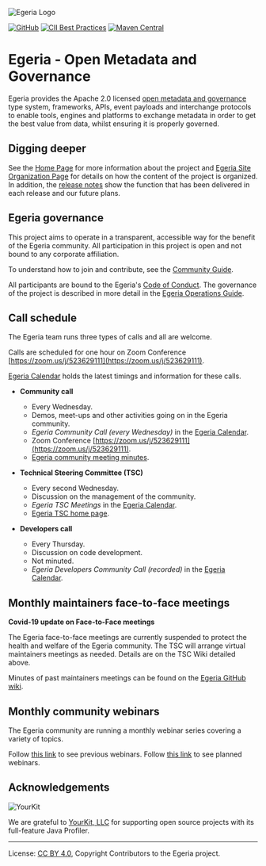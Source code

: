 <!-- SPDX-License-Identifier: CC-BY-4.0 -->
<!-- Copyright Contributors to the Egeria project. -->

![Egeria Logo](assets/img/ODPi_Egeria_Logo_color.png)

[![GitHub](https://img.shields.io/github/license/odpi/egeria)](LICENSE)
[![CII Best Practices](https://bestpractices.coreinfrastructure.org/projects/3044/badge)](https://bestpractices.coreinfrastructure.org/projects/3044)
[![Maven Central](https://img.shields.io/maven-central/v/org.odpi.egeria/egeria)](https://mvnrepository.com/artifact/org.odpi.egeria)

<!-- [![Azure](https://dev.azure.com/odpi/egeria/_apis/build/status/odpi.egeria)](https://dev.azure.com/odpi/Egeria/_build) -->
<!-- [![Quality Gate Status](https://sonarcloud.io/api/project_badges/measure?project=odpi_egeria&metric=alert_status)](https://sonarcloud.io/dashboard?id=odpi_egeria) -->


# Egeria - Open Metadata and Governance
  
Egeria provides the Apache 2.0 licensed [open metadata and governance](open-metadata-publication/website/README.md)
type system, frameworks, APIs, event payloads and interchange protocols to enable tools,
engines and platforms to exchange metadata in order to get the best
value from data, whilst ensuring it is properly governed.

## Digging deeper

See the [Home Page](index.md) for more information about the project and [Egeria Site Organization Page](Content-Organization.md)
for details on how the content of the project is organized.  In addition,
the [release notes](release-notes) show the function that has been
delivered in each release and our future plans.

## Egeria governance

This project aims to operate in a transparent, accessible way for the benefit of the Egeria community.
All participation in this project is open and not bound to any corporate affiliation.

To understand how to join and contribute, see the 
[Community Guide](./Community-Guide.md).

All participants are bound to the Egeria's [Code of Conduct](CODE_OF_CONDUCT.md).
The governance of the project is described in more detail in the
[Egeria Operations Guide](./Egeria-Operations.md).

## Call schedule

The Egeria team runs three types of calls and all are welcome.

Calls are scheduled for one hour on Zoom Conference [https://zoom.us/j/523629111](https://zoom.us/j/523629111).

[Egeria Calendar](https://lists.lfaidata.foundation/g/egeria-technical-discuss/calendar) holds the latest timings and information for these calls.

* **Community call** 
   * Every Wednesday.
   * Demos, meet-ups and other activities going on in the Egeria community.
   * *Egeria Community Call (every Wednesday)* in the
   [Egeria Calendar](https://lists.lfaidata.foundation/g/egeria-technical-discuss/calendar).    
   * Zoom Conference [https://zoom.us/j/523629111](https://zoom.us/j/523629111).
   * [Egeria community meeting minutes](https://wiki.lfaidata.foundation/display/EG/Community+Meetings).
  
* **Technical Steering Committee (TSC)** 
  * Every second Wednesday.
  * Discussion on the management of the community.
  * *Egeria TSC Meetings* in the
  [Egeria Calendar](https://lists.lfaidata.foundation/g/egeria-technical-discuss/calendar).    
  * [Egeria TSC home page](https://wiki.lfaidata.foundation/display/EG/Egeria+Technical+Steering+Committee+%28TSC%29+Home).

* **Developers call** 
   * Every Thursday. 
   * Discussion on code development. 
   * Not minuted. 
   * *Egeria Developers Community Call (recorded)* in the
     [Egeria Calendar](https://lists.lfaidata.foundation/g/egeria-technical-discuss/calendar).    

## Monthly maintainers face-to-face meetings

**Covid-19 update on Face-to-Face meetings**

The Egeria face-to-face meetings are currently suspended
to protect the health and welfare of the Egeria community.
The TSC will arrange virtual maintainers meetings as needed. Details are on the
TSC Wiki detailed above.

Minutes of past maintainers meetings can be found on the
[Egeria GitHub wiki](https://github.com/odpi/egeria/wiki).

## Monthly community webinars

The Egeria community are running a monthly webinar series covering a variety of topics.

Follow [this link](https://odpi.github.io/egeria-docs/education/previous-webinars/) to see previous webinars.
Follow [this link](https://odpi.github.io/egeria-docs/education/planned-webinars/) to see planned webinars.


## Acknowledgements

![YourKit](https://www.yourkit.com/images/yklogo.png)

We are grateful to [YourKit, LLC](https://www.yourkit.com) for supporting open source projects with its full-feature
Java Profiler.

----
License: [CC BY 4.0](https://creativecommons.org/licenses/by/4.0/),
Copyright Contributors to the Egeria project.
